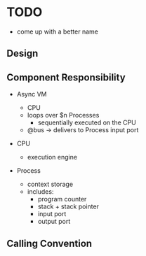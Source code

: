 <!---------------------------------------------------------------------------->
# TODO
<!---------------------------------------------------------------------------->

- come up with a better name





<!---------------------------------------------------------------------------->
## Design
<!---------------------------------------------------------------------------->

## Component Responsibility

- Async VM
    - CPU
    - loops over $n Processes
        - sequentially executed on the CPU
    - @bus -> delivers to Process input port

- CPU
    - execution engine

- Process
    - context storage
    - includes:
        - program counter
        - stack + stack pointer
        - input port
        - output port

## Calling Convention
